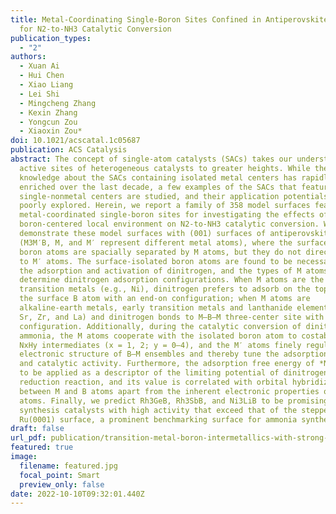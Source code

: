 ```yaml
---
title: Metal-Coordinating Single-Boron Sites Confined in Antiperovskite Borides
  for N2-to-NH3 Catalytic Conversion
publication_types:
  - "2"
authors:
  - Xuan Ai
  - Hui Chen
  - Xiao Liang
  - Lei Shi
  - Mingcheng Zhang
  - Kexin Zhang
  - Yongcun Zou
  - Xiaoxin Zou*
doi: 10.1021/acscatal.1c05687
publication: ACS Catalysis
abstract: The concept of single-atom catalysts (SACs) takes our understanding of
  active sites of heterogeneous catalysts to greater heights. While the
  knowledge about the SACs containing isolated metal centers has rapidly
  enriched over the last decade, a few examples of the SACs that feature
  single-nonmetal centers are studied, and their application potentials are also
  poorly explored. Herein, we report a family of 358 model surfaces featuring
  metal-coordinated single-boron sites for investigating the effects of
  boron-centered local environment on N2-to-NH3 catalytic conversion. We
  demonstrate these model surfaces with (001) surfaces of antiperovskite borides
  (M3M′B, M, and M′ represent different metal atoms), where the surface-isolated
  boron atoms are spacially separated by M atoms, but they do not directly bond
  to M′ atoms. The surface-isolated boron atoms are found to be necessary for
  the adsorption and activation of dinitrogen, and the types of M atoms
  determine dinitrogen adsorption configurations. When M atoms are the late
  transition metals (e.g., Ni), dinitrogen prefers to adsorb on the top-site of
  the surface B atom with an end-on configuration; when M atoms are
  alkaline-earth metals, early transition metals and lanthanide elements (e.g.,
  Sr, Zr, and La) and dinitrogen bonds to M–B–M three-center site with a side-on
  configuration. Additionally, during the catalytic conversion of dinitrogen to
  ammonia, the M atoms cooperate with the isolated boron atom to costabilize
  NxHy intermediates (x = 1, 2; y = 0–4), and the M′ atoms finely regulate the
  electronic structure of B–M ensembles and thereby tune the adsorption property
  and catalytic activity. Furthermore, the adsorption free energy of *N is found
  to be applied as a descriptor of the limiting potential of dinitrogen
  reduction reaction, and its value is correlated with orbital hybridization
  between M and B atoms apart from the inherent electronic properties of M and B
  atoms. Finally, we predict Rh3GeB, Rh3SbB, and Ni3LiB to be promising ammonia
  synthesis catalysts with high activity that exceed that of the stepped
  Ru(0001) surface, a prominent benchmarking surface for ammonia synthesis.
draft: false
url_pdf: publication/transition-metal-boron-intermetallics-with-strong-interatomic-d-sp-orbital-hybridization-for-high-performance-electrocatalysis/anie.201915663.pdf
featured: true
image:
  filename: featured.jpg
  focal_point: Smart
  preview_only: false
date: 2022-10-10T09:32:01.440Z
---
```

